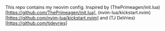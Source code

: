 This repo contains my neovim config.
Inspired by (ThePrimeagen/init.lua)[https://github.com/ThePrimeagen/init.lua], (nvim-lua/kickstart.nvim)[https://github.com/nvim-lua/kickstart.nvim] and (TJ DeVries)[https://github.com/tjdevries]
